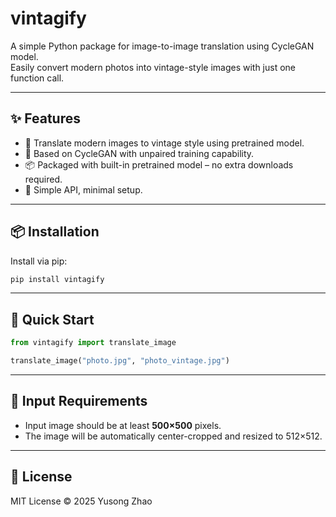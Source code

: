 # vintagify

A simple Python package for image-to-image translation using  CycleGAN model.  
Easily convert modern photos into vintage-style images with just one function call.

---

## ✨ Features

- 🎨 Translate modern images to vintage style using pretrained model.
- 🔁 Based on CycleGAN with unpaired training capability.
- 📦 Packaged with built-in pretrained model – no extra downloads required.
- 🔧 Simple API, minimal setup.

---

## 📦 Installation

Install via pip:

```bash
pip install vintagify
```
---

## 🚀 Quick Start

```python
from vintagify import translate_image

translate_image("photo.jpg", "photo_vintage.jpg")
```

---

## 📐 Input Requirements

- Input image should be at least **500×500** pixels.
- The image will be automatically center-cropped and resized to 512×512.

---

## 📝 License

MIT License © 2025 Yusong Zhao



